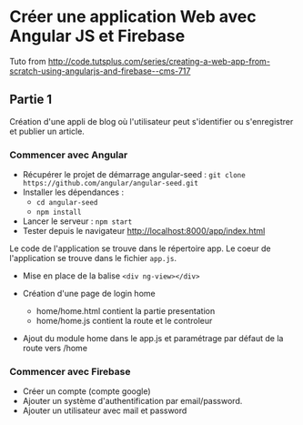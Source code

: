 # Créer une application Web avec Angular JS et Firebase

Tuto from http://code.tutsplus.com/series/creating-a-web-app-from-scratch-using-angularjs-and-firebase--cms-717

## Partie 1

Création d'une appli de blog où l'utilisateur peut s'identifier ou s'enregistrer et publier un article.

### Commencer avec Angular

- Récupérer le projet de démarrage angular-seed : `git clone https://github.com/angular/angular-seed.git`
- Installer les dépendances :
    - `cd angular-seed`
    - `npm install`
- Lancer le serveur : `npm start`
- Tester depuis le navigateur [http://localhost:8000/app/index.html](http://localhost:8000/app/index.html)

Le code de l'application se trouve dans le répertoire app. Le coeur de l'application se trouve dans le fichier `app.js`.

- Mise en place de la balise  `<div ng-view></div>`

- Création d'une page de login home
    - home/home.html contient la partie presentation
    - home/home.js contient la route et le controleur

- Ajout du module home dans le app.js et paramétrage par défaut de la route vers /home

### Commencer avec Firebase

- Créer un compte (compte google)
- Ajouter un système d'authentification par email/password.
- Ajouter un utilisateur avec mail et password
